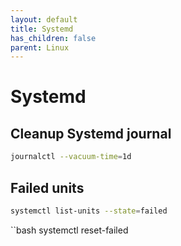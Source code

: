 ```yaml
---
layout: default
title: Systemd
has_children: false
parent: Linux
---
```


# Systemd

## Cleanup Systemd journal

```bash
journalctl --vacuum-time=1d
```

## Failed units

```bash
systemctl list-units --state=failed
```

``bash
systemctl reset-failed
```
